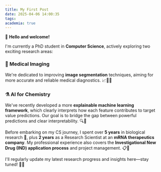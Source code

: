 ```yaml
---
title: My First Post
date: 2025-04-06 14:00:35
tags:
academia: true
---
```


👋 **Hello and welcome!**

I'm currently a PhD student in **Computer Science**, actively exploring two exciting research areas:

### 🩻 Medical Imaging  
We're dedicated to improving **image segmentation** techniques, aiming for more accurate and reliable medical diagnostics. 📈🧑‍⚕️

### ⚗️ AI for Chemistry  
We've recently developed a more **explainable machine learning framework**, which clearly interprets how each feature contributes to target value predictions. Our goal is to bridge the gap between powerful predictions and clear interpretability. 🔍🤖

Before embarking on my CS journey, I spent over **5 years** in biological research 🧬, plus **2 years** as a Research Scientist at an **mRNA therapeutics company**. My professional experience also covers the **Investigational New Drug (IND) application process** and project management. 📋💊

I'll regularly update my latest research progress and insights here—stay tuned! 🚀✨
